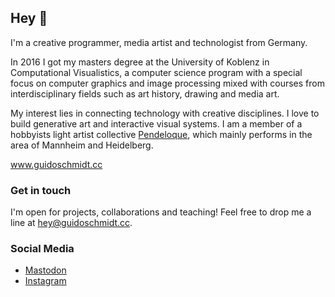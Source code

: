 ## Hey 👋

I'm a creative programmer, media artist and technologist from Germany.

In 2016 I got my masters degree at the University of Koblenz in Computational Visualistics, a computer science program with a special focus on computer graphics and image processing mixed with courses from interdisciplinary fields such as art history, drawing and media art.

My interest lies in connecting technology with creative disciplines. I love to build generative art and interactive visual systems. I am a member of a hobbyists light artist collective [Pendeloque](https://www.pendeloque.de/), which mainly performs in the area of Mannheim and Heidelberg.


www.guidoschmidt.cc

### Get in touch

I'm open for projects, collaborations and teaching! Feel free to drop me a line at hey@guidoschmidt.cc.

### Social Media
- <a rel="me" href="https://genart.social/@guidoschmidt">Mastodon</a>
- [Instagram](https://www.instagram.com/guidoschmidt.cc/)
